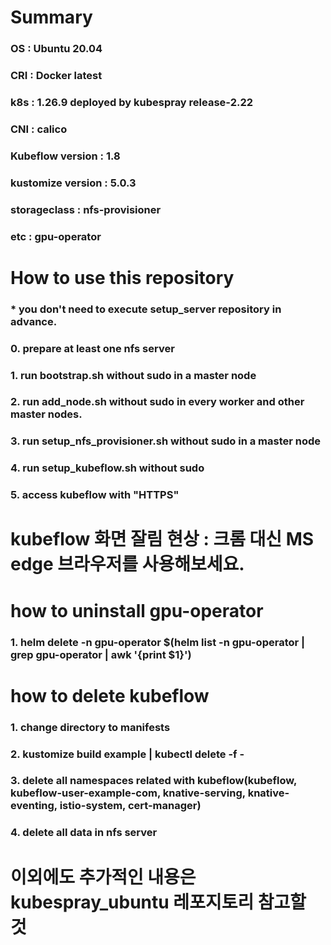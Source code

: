 # Summary
### OS : Ubuntu 20.04
### CRI : Docker latest
### k8s : 1.26.9 deployed by kubespray release-2.22
### CNI : calico
### Kubeflow version : 1.8
### kustomize version : 5.0.3
### storageclass : nfs-provisioner
### etc : gpu-operator
#
# How to use this repository
### * you don't need to execute setup_server repository in advance.
### 0. prepare at least one nfs server
### 1. run bootstrap.sh without sudo in a master node
### 2. run add_node.sh without sudo in every worker and other master nodes.
### 3. run setup_nfs_provisioner.sh without sudo in a master node
### 4. run setup_kubeflow.sh without sudo
### 5. access kubeflow with "HTTPS"
# 
# kubeflow 화면 잘림 현상 : 크롬 대신 MS edge 브라우저를 사용해보세요.
#
# how to uninstall gpu-operator
### 1. helm delete -n gpu-operator $(helm list -n gpu-operator | grep gpu-operator | awk '{print $1}')
#
# how to delete kubeflow
### 1. change directory to manifests
### 2. kustomize build example | kubectl delete -f -
### 3. delete all namespaces related with kubeflow(kubeflow, kubeflow-user-example-com, knative-serving, knative-eventing, istio-system, cert-manager)
### 4. delete all data in nfs server
#
# 이외에도 추가적인 내용은 kubespray_ubuntu 레포지토리 참고할 것
